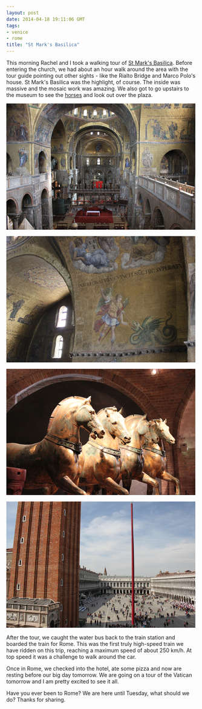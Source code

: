 ```yaml
---
layout: post
date: 2014-04-18 19:11:06 GMT
tags:
- venice
- rome
title: "St Mark's Basilica"
---
```

<p>This morning Rachel and I took a walking tour of&nbsp;<a href="http://en.wikipedia.org/wiki/St_Mark%27s_Basilica">St Mark's Basilica</a>. Before entering the church, we had about an hour walk around the area with the tour guide pointing out other sights - like the Rialto Bridge and Marco Polo's house.&nbsp;St Mark's Basilica was the highlight, of course. The inside was massive and the mosaic work was amazing. We also got to go upstairs to the museum to see the&nbsp;<a href="http://en.wikipedia.org/wiki/Horses_of_Saint_Mark">horses</a>&nbsp;and look out over the plaza.</p>
<p><img src="/images/0a291502918f2113d4e32af84768465757b3334459d024e79c49d1d6ed2462e2.jpg" /></p>
<p><img src="/images/e550d4899098637544fb50e2a3f1060d3927fc76b9ec0449d49745fa5421a2c2.jpg" /></p>
<p><img src="/images/fa62636e74df35edaae31ad227ce213f77ae7cddb67cab77826e7cec3dfaea2c.jpg" /></p>
<p><img src="/images/1d541a5b981f48d427fc1a98051e8f251ae39c81e0ae5bad16d68be75119d8c5.jpg" /></p>
<p>After the tour, we caught the water bus back to the train station and boarded the train for Rome. This was the first truly high-speed train we have ridden on this trip, reaching a maximum speed of about 250 km/h. At top speed it was a challenge to walk around the car.</p>
<p>Once in Rome, we checked into the hotel, ate some pizza and now are resting before our big day tomorrow.&nbsp;We are going on a tour of the Vatican tomorrow and I am pretty excited to see it all.</p>
<p>Have you ever been to Rome? We are here until Tuesday, what should we do? Thanks for sharing.</p>